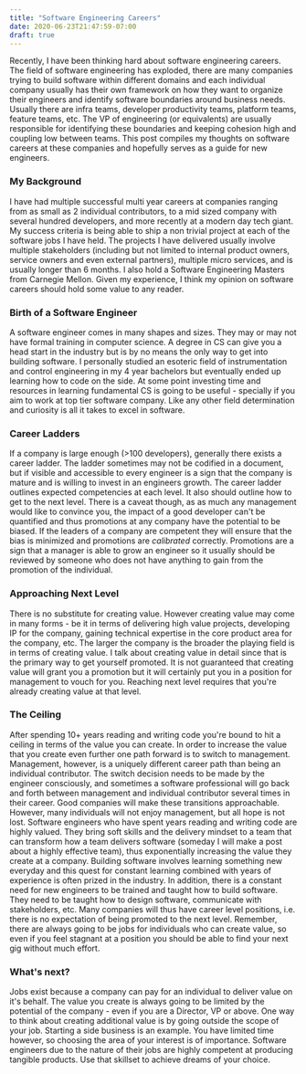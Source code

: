 ```yaml
---
title: "Software Engineering Careers"
date: 2020-06-23T21:47:59-07:00
draft: true
---
```

Recently, I have been thinking hard about software engineering careers. The field of software engineering has exploded, there are many companies trying to build software within different domains and each individual company usually has their own framework on how they want to organize their engineers and identify software boundaries around business needs. Usually there are infra teams, developer productivity teams, platform teams, feature teams, etc. The VP of engineering (or equivalents) are usually responsible for identifying these boundaries and keeping cohesion high and coupling low between teams. This post compiles my thoughts on software careers at these companies and hopefully serves as a guide for new engineers.

### My Background
I have had multiple successful multi year careers at companies ranging from as small as 2 individual contributors, to a mid sized company with several hundred developers, and more recently at a modern day tech giant. My success criteria is being able to ship a non trivial project at each of the software jobs I have held. The projects I have delivered usually involve multiple stakeholders (including but not limited to internal product owners, service owners and even external partners), multiple micro services, and is usually longer than 6 months. I also hold a Software Engineering Masters from Carnegie Mellon. Given my experience, I think my opinion on software careers should hold some value to any reader.

### Birth of a Software Engineer
A software engineer comes in many shapes and sizes. They may or may not have formal training in computer science. A degree in CS can give you a head start in the industry but is by no means the only way to get into building software. I personally studied an esoteric field of instrumentation and control engineering in my 4 year bachelors but eventually ended up learning how to code on the side. At some point investing time and resources in learning fundamental CS is going to be useful - specially if you aim to work at top tier software company. Like any other field determination and curiosity is all it takes to excel in software.

### Career Ladders
If a company is large enough (>100 developers), generally there exists a career ladder. The ladder sometimes may not be codified in a document, but if visible and accessible to every engineer is a sign that the company is mature and is willing to invest in an engineers growth. The career ladder outlines expected competencies at each level. It also should outline how to get to the next level. There is a caveat though, as as much any management would like to convince you, the impact of a good developer can't be quantified and thus promotions at any company have the potential to be biased. If the leaders of a company are competent they will ensure that the bias is minimized and promotions are *calibrated* correctly. Promotions are a sign that a manager is able to grow an engineer so it usually should be reviewed by someone who does not have anything to gain from the promotion of the individual.

### Approaching Next Level
There is no substitute for creating value. However creating value may come in many forms - be it in terms of delivering high value projects, developing IP for the company, gaining technical expertise in the core product area for the company, etc. The larger the company is the broader the playing field is in terms of creating value. I talk about creating value in detail since that is the primary way to get yourself promoted. It is not guaranteed that creating value will grant you a promotion but it will certainly put you in a position for management to vouch for you. Reaching next level requires that you're already creating value at that level.

### The Ceiling
After spending 10+ years reading and writing code you're bound to hit a ceiling in terms of the value you can create. In order to increase the value that you create even further one path forward is to switch to management. Management, however, is a uniquely different career path than being an individual contributor. The switch decision needs to be made by the engineer consciously, and sometimes a software professional will go back and forth between management and individual contributor several times in their career. Good companies will make these transitions approachable. However, many individuals will not enjoy management, but all hope is not lost. Software engineers who have spent years reading and writing code are highly valued. They bring soft skills and the delivery mindset to a team that can transform how a team delivers software (someday I will make a post about a highly effective team), thus exponentially increasing the value they create at a company. Building software involves learning something new everyday and this quest for constant learning combined with years of experience is often prized in the industry. In addition, there is a constant need for new engineers to be trained and taught how to build software. They need to be taught how to design software, communicate with stakeholders, etc. Many companies will thus have career level positions, i.e. there is no expectation of being promoted to the next level. Remember, there are always going to be jobs for individuals who can create value, so even if you feel stagnant at a position you should be able to find your next gig without much effort.

### What's next?
Jobs exist because a company can pay for an individual to deliver value on it's behalf. The value you create is always going to be limited by the potential of the company - even if you are a Director, VP or above. One way to think about creating additional value is by going outside the scope of your job. Starting a side business is an example. You have limited time however, so choosing the area of your interest is of importance. Software engineers due to the nature of their jobs are highly competent at producing tangible products. Use that skillset to achieve dreams of your choice.
